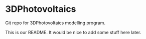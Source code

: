 3DPhotovoltaics
===============

Git repo for 3DPhotovoltaics modelling program.

This is our README. It would be nice to add some stuff here later.
